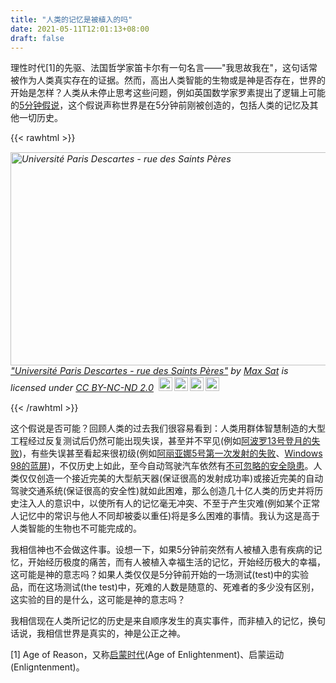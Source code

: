 ```yaml
---
title: "人类的记忆是被植入的吗"
date: 2021-05-11T12:01:13+08:00
draft: false
---
```


理性时代[1]的先驱、法国哲学家笛卡尔有一句名言——"我思故我在"，这句话常被作为人类真实存在的证据。然而，高出人类智能的生物或是神是否存在，世界的开始是怎样？人类从未停止思考这些问题，例如英国数学家罗素提出了逻辑上可能的[5分钟假说](https://en.wikipedia.org/wiki/Omphalos_hypothesis#Five-minute_hypothesis)，这个假说声称世界是在5分钟前刚被创造的，包括人类的记忆及其他一切历史。

{{< rawhtml >}}
<p style="font-size: 0.9rem;font-style: italic;"><img style="display: block;height:341.5px;width:512px;" src="https://live.staticflickr.com/7423/27327609075_8ec519e002_b.jpg" alt="Université Paris Descartes - rue des Saints Pères"><a href="https://www.flickr.com/photos/96092563@N08/27327609075">"Université Paris Descartes - rue des Saints Pères"</a><span> by <a href="https://www.flickr.com/photos/96092563@N08">Max Sat</a></span> is licensed under <a href="https://creativecommons.org/licenses/by-nc-nd/2.0/?ref=ccsearch&atype=html" style="margin-right: 5px;">CC BY-NC-ND 2.0</a><a href="https://creativecommons.org/licenses/by-nc-nd/2.0/?ref=ccsearch&atype=html" target="_blank" rel="noopener noreferrer" style="display: inline-block;white-space: none;margin-top: 2px;margin-left: 3px;height: 22px !important;"><img style="height: inherit;margin-right: 3px;display: inline-block;" src="https://search.creativecommons.org/static/img/cc_icon.svg?image_id=3597de85-9237-4a72-be4e-e97512bcfd21" /><img style="height: inherit;margin-right: 3px;display: inline-block;" src="https://search.creativecommons.org/static/img/cc-by_icon.svg" /><img style="height: inherit;margin-right: 3px;display: inline-block;" src="https://search.creativecommons.org/static/img/cc-nc_icon.svg" /><img style="height: inherit;margin-right: 3px;display: inline-block;" src="https://search.creativecommons.org/static/img/cc-nd_icon.svg" /></a></p>
{{< /rawhtml >}}

这个假说是否可能？回顾人类的过去我们很容易看到：人类用群体智慧制造的大型工程经过反复测试后仍然可能出现失误，甚至并不罕见(例如[阿波罗13号登月的失败](https://zh.wikipedia.org/wiki/%E9%98%BF%E6%B3%A2%E7%BD%9713%E5%8F%B7#%E4%BA%8B%E6%95%85))，有些失误甚至看起来很初级(例如[阿丽亚娜5号第一次发射的失败](https://zh.wikipedia.org/wiki/%E4%BA%9E%E5%88%A9%E5%AE%895%E8%99%9F%E9%81%8B%E8%BC%89%E7%81%AB%E7%AE%AD#%E9%87%8D%E8%A6%81%E7%99%BC%E5%B0%84%E7%B4%80%E9%8C%84)、[Windows 98的蓝屏](https://en.wikipedia.org/wiki/Blue_screen_of_death#Windows_9x))，不仅历史上如此，至今自动驾驶汽车依然有[不可忽略的安全隐患](https://www.caranddriver.com/news/a32783046/iihs-autonomous-cars-not-as-safe-study/)。人类仅仅创造一个接近完美的大型航天器(保证很高的发射成功率)或接近完美的自动驾驶交通系统(保证很高的安全性)就如此困难，那么创造几十亿人类的历史并将历史注入人的意识中，以使所有人的记忆毫无冲突、不至于产生灾难(例如某个正常人记忆中的常识与他人不同却被委以重任)将是多么困难的事情。我认为这是高于人类智能的生物也不可能完成的。

我相信神也不会做这件事。设想一下，如果5分钟前突然有人被植入患有疾病的记忆，开始经历极度的痛苦，而有人被植入幸福生活的记忆，开始经历极大的幸福，这可能是神的意志吗？如果人类仅仅是5分钟前开始的一场测试(test)中的实验品，而在这场测试(the test)中，死难的人数是随意的、死难者的多少没有区别，这实验的目的是什么，这可能是神的意志吗？

我相信现在人类所记忆的历史是来自顺序发生的真实事件，而非植入的记忆，换句话说，我相信世界是真实的，神是公正之神。

[1] Age of Reason，又称[启蒙时代](https://zh.wikipedia.org/wiki/%E5%95%9F%E8%92%99%E6%99%82%E4%BB%A3)(Age of Enlightenment)、启蒙运动(Enligntenment)。